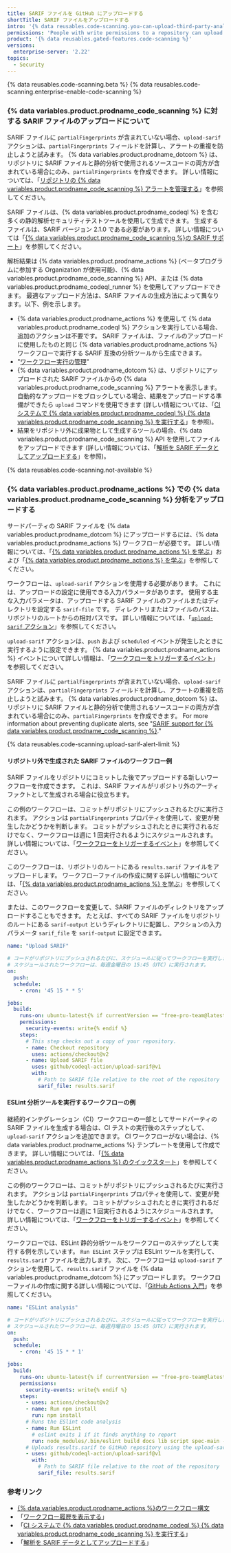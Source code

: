 ```yaml
---
title: SARIF ファイルを GitHub にアップロードする
shortTitle: SARIF ファイルをアップロードする
intro: '{% data reusables.code-scanning.you-can-upload-third-party-analysis %}'
permissions: 'People with write permissions to a repository can upload {% data variables.product.prodname_code_scanning %} data generated outside {% data variables.product.prodname_dotcom %}.'
product: '{% data reusables.gated-features.code-scanning %}'
versions:
  enterprise-server: '2.22'
topics:
  - Security
---
```


<!--See /content/code-security/secure-coding for the latest version of this article -->

{% data reusables.code-scanning.beta %}
{% data reusables.code-scanning.enterprise-enable-code-scanning %}

### {% data variables.product.prodname_code_scanning %} に対する SARIF ファイルのアップロードについて

SARIF ファイルに `partialFingerprints` が含まれていない場合、`upload-sarif` アクションは、`partialFingerprints` フィールドを計算し、アラートの重複を防止しようと試みます。 {% data variables.product.prodname_dotcom %} は、リポジトリに SARIF ファイルと静的分析で使用されるソースコードの両方が含まれている場合にのみ、`partialFingerprints` を作成できます。 詳しい情報については、「[リポジトリの {% data variables.product.prodname_code_scanning %} アラートを管理する](/github/finding-security-vulnerabilities-and-errors-in-your-code/managing-code-scanning-alerts-for-your-repository)」を参照してください。

SARIF ファイルは、{% data variables.product.prodname_codeql %} を含む多くの静的解析セキュリティテストツールを使用して生成できます。 生成するファイルは、SARIF バージョン 2.1.0 である必要があります。 詳しい情報については「[{% data variables.product.prodname_code_scanning %}の SARIF サポート](/github/finding-security-vulnerabilities-and-errors-in-your-code/sarif-support-for-code-scanning)」を参照してください。

解析結果は {% data variables.product.prodname_actions %} (ベータプログラムに参加する Organization が使用可能)、{% data variables.product.prodname_code_scanning %} API、または {% data variables.product.prodname_codeql_runner %} を使用してアップロードできます。 最適なアップロード方法は、SARIF ファイルの生成方法によって異なります。以下、例を示します。

- {% data variables.product.prodname_actions %} を使用して {% data variables.product.prodname_codeql %} アクションを実行している場合、追加のアクションは不要です。 SARIF ファイルは、ファイルのアップロードに使用したものと同じ {% data variables.product.prodname_actions %} ワークフローで実行する SARIF 互換の分析ツールから生成できます。
- "[ワークフロー実行の管理](/actions/configuring-and-managing-workflows/managing-a-workflow-run#viewing-your-workflow-history)"
- {% data variables.product.prodname_dotcom %} は、リポジトリにアップロードされた SARIF ファイルからの {% data variables.product.prodname_code_scanning %} アラートを表示します。 自動的なアップロードをブロックしている場合、結果をアップロードする準備ができたら `upload` コマンドを使用できます (詳しい情報については、「[CI システムで {% data variables.product.prodname_codeql %} {% data variables.product.prodname_code_scanning %} を実行する](/github/finding-security-vulnerabilities-and-errors-in-your-code/running-codeql-code-scanning-in-your-ci-system)」を参照)。
- 結果をリポジトリ外に成果物として生成するツールの場合、{% data variables.product.prodname_code_scanning %} API を使用してファイルをアップロードできます (詳しい情報については、「[解析を SARIF データとしてアップロードする](/rest/reference/code-scanning#upload-an-analysis-as-sarif-data)」を参照)。

{% data reusables.code-scanning.not-available %}

### {% data variables.product.prodname_actions %} での {% data variables.product.prodname_code_scanning %} 分析をアップロードする

サードパーティの SARIF ファイルを {% data variables.product.prodname_dotcom %} にアップロードするには、{% data variables.product.prodname_actions %} ワークフローが必要です。 詳しい情報については、「[{% data variables.product.prodname_actions %} を学ぶ](/actions/getting-started-with-github-actions/about-github-actions)」および「[{% data variables.product.prodname_actions %} を学ぶ](/actions/learn-github-actions)」を参照してください。

ワークフローは、`upload-sarif` アクションを使用する必要があります。 これには、アップロードの設定に使用できる入力パラメータがあります。 使用する主な入力パラメータは、アップロードする SARIF ファイルのファイルまたはディレクトリを設定する `sarif-file` です。 ディレクトリまたはファイルのパスは、リポジトリのルートからの相対パスです。 詳しい情報については、「[`upload-sarif` アクション](https://github.com/github/codeql-action/tree/HEAD/upload-sarif)」を参照してください。

`upload-sarif` アクションは、`push` および `scheduled` イベントが発生したときに実行するように設定できます。 {% data variables.product.prodname_actions %} イベントについて詳しい情報は、「[ワークフローをトリガーするイベント](/actions/reference/events-that-trigger-workflows)」を参照してください。

SARIF ファイルに `partialFingerprints` が含まれていない場合、`upload-sarif` アクションは、`partialFingerprints` フィールドを計算し、アラートの重複を防止しようと試みます。 {% data variables.product.prodname_dotcom %} は、リポジトリに SARIF ファイルと静的分析で使用されるソースコードの両方が含まれている場合にのみ、`partialFingerprints` を作成できます。 For more information about preventing duplicate alerts, see "[SARIF support for {% data variables.product.prodname_code_scanning %}](/github/finding-security-vulnerabilities-and-errors-in-your-code/sarif-support-for-code-scanning#preventing-duplicate-alerts-using-fingerprints)."

{% data reusables.code-scanning.upload-sarif-alert-limit %}

#### リポジトリ外で生成された SARIF ファイルのワークフロー例

SARIF ファイルをリポジトリにコミットした後でアップロードする新しいワークフローを作成できます。 これは、SARIF ファイルがリポジトリ外のアーティファクトとして生成される場合に役立ちます。

この例のワークフローは、コミットがリポジトリにプッシュされるたびに実行されます。 アクションは `partialFingerprints` プロパティを使用して、変更が発生したかどうかを判断します。 コミットがプッシュされたときに実行されるだけでなく、ワークフローは週に 1 回実行されるようにスケジュールされます。 詳しい情報については、「[ワークフローをトリガーするイベント](/actions/reference/events-that-trigger-workflows)」を参照してください。

このワークフローは、リポジトリのルートにある `results.sarif` ファイルをアップロードします。 ワークフローファイルの作成に関する詳しい情報については、「[{% data variables.product.prodname_actions %} を学ぶ](/actions/learn-github-actions)」を参照してください。

または、このワークフローを変更して、SARIF ファイルのディレクトリをアップロードすることもできます。 たとえば、すべての SARIF ファイルをリポジトリのルートにある `sarif-output` というディレクトリに配置し、アクションの入力パラメータ `sarif_file` を `sarif-output` に設定できます。

```yaml
name: "Upload SARIF"

# コードがリポジトリにプッシュされるたびに、スケジュールに従ってワークフローを実行します。
# スケジュールされたワークフローは、毎週金曜日の 15:45（UTC）に実行されます。
on:
  push:
  schedule:
    - cron: '45 15 * * 5'

jobs:
  build:
    runs-on: ubuntu-latest{% if currentVersion == "free-pro-team@latest" or currentVersion ver_gt "enterprise-server@3.1" or currentVersion == "github-ae@next" %}
    permissions:
      security-events: write{% endif %}
    steps:
      # This step checks out a copy of your repository.
      - name: Checkout repository
        uses: actions/checkout@v2
      - name: Upload SARIF file
        uses: github/codeql-action/upload-sarif@v1
        with:
          # Path to SARIF file relative to the root of the repository
          sarif_file: results.sarif
```

#### ESLint 分析ツールを実行するワークフローの例

継続的インテグレーション（CI）ワークフローの一部としてサードパーティの SARIF ファイルを生成する場合は、CI テストの実行後のステップとして、`upload-sarif` アクションを追加できます。 CI ワークフローがない場合は、{% data variables.product.prodname_actions %} テンプレートを使用して作成できます。 詳しい情報については、「[{% data variables.product.prodname_actions %} のクイックスタート](/actions/quickstart)」を参照してください。

この例のワークフローは、コミットがリポジトリにプッシュされるたびに実行されます。 アクションは `partialFingerprints` プロパティを使用して、変更が発生したかどうかを判断します。 コミットがプッシュされたときに実行されるだけでなく、ワークフローは週に 1 回実行されるようにスケジュールされます。 詳しい情報については、「[ワークフローをトリガーするイベント](/actions/reference/events-that-trigger-workflows)」を参照してください。

ワークフローでは、ESLint 静的分析ツールをワークフローのステップとして実行する例を示しています。 `Run ESLint` ステップは ESLint ツールを実行して、`results.sarif` ファイルを出力します。 次に、ワークフローは `upload-sarif` アクションを使用して、`results.sarif` ファイルを {% data variables.product.prodname_dotcom %} にアップロードします。 ワークフローファイルの作成に関する詳しい情報については、「[GitHub Actions 入門](/actions/learn-github-actions/introduction-to-github-actions)」を参照してください。

```yaml
name: "ESLint analysis"

# コードがリポジトリにプッシュされるたびに、スケジュールに従ってワークフローを実行します。
# スケジュールされたワークフローは、毎週月曜日の 15:45（UTC）に実行されます。
on:
  push:
  schedule:
    - cron: '45 15 * * 1'

jobs:
  build:
    runs-on: ubuntu-latest{% if currentVersion == "free-pro-team@latest" or currentVersion ver_gt "enterprise-server@3.1" or currentVersion == "github-ae@next" %}
    permissions:
      security-events: write{% endif %}
    steps:
      - uses: actions/checkout@v2
      - name: Run npm install
        run: npm install
      # Runs the ESlint code analysis
      - name: Run ESLint
        # eslint exits 1 if it finds anything to report
        run: node_modules/.bin/eslint build docs lib script spec-main -f node_modules/@microsoft/eslint-formatter-sarif/sarif.js -o results.sarif || true
      # Uploads results.sarif to GitHub repository using the upload-sarif action
      - uses: github/codeql-action/upload-sarif@v1
        with:
          # Path to SARIF file relative to the root of the repository
          sarif_file: results.sarif
```

### 参考リンク

- [{% data variables.product.prodname_actions %}のワークフロー構文](/actions/reference/workflow-syntax-for-github-actions)
- 「[ワークフロー履歴を表示する](/actions/managing-workflow-runs/viewing-workflow-run-history)」
- 「[CI システムで {% data variables.product.prodname_codeql %} {% data variables.product.prodname_code_scanning %} を実行する](/github/finding-security-vulnerabilities-and-errors-in-your-code/running-codeql-code-scanning-in-your-ci-system)」
- 「[解析を SARIF データとしてアップロードする](/rest/reference/code-scanning#upload-an-analysis-as-sarif-data)」
